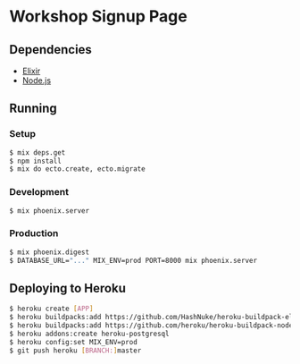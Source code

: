 # Workshop Signup Page

## Dependencies

- [Elixir](http://elixir-lang.org)
- [Node.js](http://nodejs.org)

## Running

### Setup

```bash
$ mix deps.get
$ npm install
$ mix do ecto.create, ecto.migrate
```

### Development

```bash
$ mix phoenix.server
```

### Production

```bash
$ mix phoenix.digest
$ DATABASE_URL="..." MIX_ENV=prod PORT=8000 mix phoenix.server
```

## Deploying to Heroku

```bash
$ heroku create [APP]
$ heroku buildpacks:add https://github.com/HashNuke/heroku-buildpack-elixir
$ heroku buildpacks:add https://github.com/heroku/heroku-buildpack-nodejs
$ heroku addons:create heroku-postgresql
$ heroku config:set MIX_ENV=prod
$ git push heroku [BRANCH:]master
```
